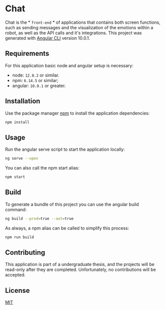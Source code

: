 # Chat
Chat is the * `front-end` * of applications that contains both screen functions, such as sending messages and the visualization of the emotions within a robot, as well as the API calls and it's integrations. This project was generated with [Angular CLI](https://github.com/angular/angular-cli) version 10.0.1.

## Requirements
For this application basic node and angular setup is necessary:
* node: `12.8.2` or similar.
* npm:  `6.14.5` or similar;
* angular: `10.0.1` or greater.

## Installation
Use the package manager [npm](https://www.npmjs.com/) to install the application dependencies:
```bash
npm install
```

## Usage
Run the angular serve script to start the application locally:
```bash
ng serve --open
```

You can also call the npm start alias:
```bash
npm start
```

## Build
To generate a bundle of this project you can use the angular build command:
```bash
ng build --prod=true --aot=true
```

As always, a npm alias can be called to simplify this process:
```bash
npm run build
```

## Contributing
This application is part of a undergraduate thesis, and the projects will be read-only after they are completed. Unfortunately, no contributions will be accepted.

## License
[MIT](https://github.com/enbot/chat/blob/master/LICENSE)
